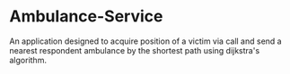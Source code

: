 # Ambulance-Service
An application designed to acquire position of a victim via call and send a nearest respondent ambulance by the shortest path using dijkstra's algorithm.
